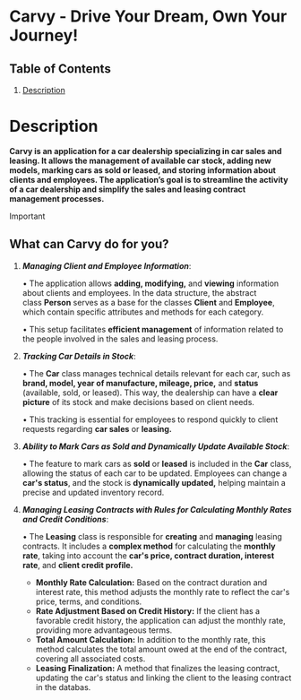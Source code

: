 # Carvy - Drive Your Dream, Own Your Journey! 

## Table of Contents

1. [Description](#description)

 # Description
**Carvy is an application for a car dealership specializing in car sales and leasing. It allows the management of available car stock, adding new models, marking cars as sold or leased, and storing information about clients and employees. The application’s goal is to streamline the activity of a car dealership and simplify the sales and leasing contract management processes.**

> [!IMPORTANT]
> ## What can Carvy do for you? 

1. ***Managing Client and Employee Information***:
   
   • The application allows **adding, modifying,** and **viewing** information about clients and employees.
   In the data structure, the abstract class **Person** serves as a base for the classes **Client** and **Employee**,
   which contain specific attributes and methods for each category.
   
   • This setup facilitates **efficient management** of information related to the people involved in the
   sales and leasing process.
   
3. ***Tracking Car Details in Stock***:
   
   • The **Car** class manages technical details relevant for each car, such as **brand, model, year of manufacture,
   mileage, price,** and **status** (available, sold, or leased). This way, the dealership can have a **clear picture**
   of its stock and make decisions based on client needs.

   • This tracking is essential for employees to respond quickly to client requests regarding **car sales** or **leasing.**

4. ***Ability to Mark Cars as Sold and Dynamically Update Available Stock***:

   • The feature to mark cars as **sold** or **leased** is included in the **Car** class, allowing the status of each car to be updated.
   Employees can change a **car's status**, and the stock is **dynamically updated,** helping maintain a precise and updated inventory record.

5. ***Managing Leasing Contracts with Rules for Calculating Monthly Rates and Credit Conditions***:

   • The **Leasing** class is responsible for **creating** and **managing** leasing contracts. It includes a **complex method** for calculating the **monthly rate**,
   taking into account the **car's price, contract duration, interest rate**, and **client credit profile.**
   
   - **Monthly Rate Calculation:**
      Based on the contract duration and interest rate, this method adjusts the monthly rate to reflect the car's price, terms, and conditions.
   -  **Rate Adjustment Based on Credit History:**
      If the client has a favorable credit history, the application can adjust the monthly rate, providing more advantageous terms.
   -  **Total Amount Calculation:**
      In addition to the monthly rate, this method calculates the total amount owed at the end of the contract, covering all associated costs.
   -  **Leasing Finalization:**
      A method that finalizes the leasing contract, updating the car's status and linking the client to the leasing contract in the databas.
